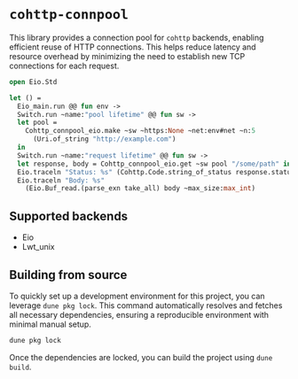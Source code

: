 # `cohttp-connpool`

This library provides a connection pool for `cohttp` backends, enabling
efficient reuse of HTTP connections. This helps reduce latency and resource
overhead by minimizing the need to establish new TCP connections for each
request.

```ocaml
open Eio.Std

let () =
  Eio_main.run @@ fun env ->
  Switch.run ~name:"pool lifetime" @@ fun sw ->
  let pool =
    Cohttp_connpool_eio.make ~sw ~https:None ~net:env#net ~n:5
      (Uri.of_string "http://example.com")
  in
  Switch.run ~name:"request lifetime" @@ fun sw ->
  let response, body = Cohttp_connpool_eio.get ~sw pool "/some/path" in
  Eio.traceln "Status: %s" (Cohttp.Code.string_of_status response.status);
  Eio.traceln "Body: %s"
    (Eio.Buf_read.(parse_exn take_all) body ~max_size:max_int)
```

## Supported backends

* Eio
* Lwt_unix

## Building from source

To quickly set up a development environment for this project, you can leverage
`dune pkg lock`. This command automatically resolves and fetches all necessary
dependencies, ensuring a reproducible environment with minimal manual setup.

```sh
dune pkg lock
```

Once the dependencies are locked, you can build the project using `dune build`.
